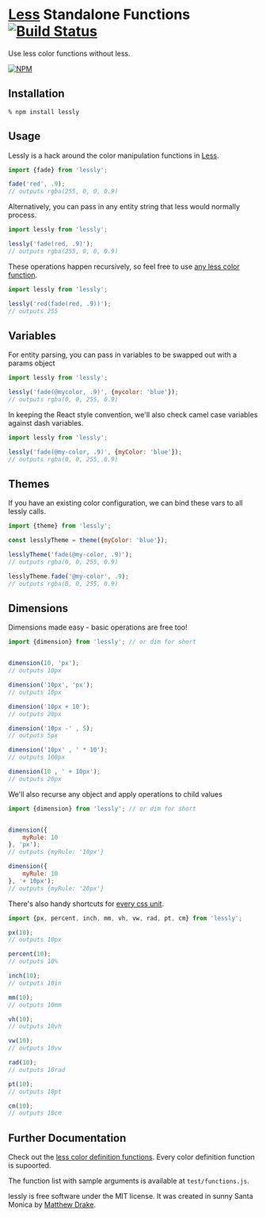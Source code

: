 # [Less][] Standalone Functions [![Build Status](https://travis-ci.org/gtg092x/lessly.svg?branch=master)](https://travis-ci.org/gtg092x/lessly)

Use less color functions without less.

[![NPM](https://nodei.co/npm/lessly.png?downloads=true&stars=true)](https://nodei.co/npm/lessly/)


## Installation

    % npm install lessly
    
## Usage

Lessly is a hack around the color manipulation functions in [Less][]. 

```js
import {fade} from 'lessly';

fade('red', .9);
// outputs rgba(255, 0, 0, 0.9)
```

Alternatively, you can pass in any entity string that less would normally process.

```js
import lessly from 'lessly';

lessly('fade(red, .9)');
// outputs rgba(255, 0, 0, 0.9)
```

These operations happen recursively, so feel free to use [any less color function](http://lesscss.org/functions/#color-definition).

```js
import lessly from 'lessly';

lessly('red(fade(red, .9))');
// outputs 255
```

## Variables

For entity parsing, you can pass in variables to be swapped out with a params object

```js
import lessly from 'lessly';

lessly('fade(@mycolor, .9)', {mycolor: 'blue'});
// outputs rgba(0, 0, 255, 0.9)
```

In keeping the React style convention, we'll also check camel case variables against dash variables.

```js
import lessly from 'lessly';

lessly('fade(@my-color, .9)', {myColor: 'blue'});
// outputs rgba(0, 0, 255, 0.9)
```

## Themes

If you have an existing color configuration, we can bind these vars to all lessly calls.

```js
import {theme} from 'lessly';

const lesslyTheme = theme({myColor: 'blue'});

lesslyTheme('fade(@my-color, .9)');
// outputs rgba(0, 0, 255, 0.9)

lesslyTheme.fade('@my-color', .9);
// outputs rgba(0, 0, 255, 0.9)

```

## Dimensions

Dimensions made easy - basic operations are free too!

```js
import {dimension} from 'lessly'; // or dim for short


dimension(10, 'px');
// outputs 10px

dimension('10px', 'px');
// outputs 10px

dimension('10px + 10');
// outputs 20px

dimension('10px -' , 5);
// outputs 5px

dimension('10px' , ' * 10');
// outputs 100px

dimension(10 , ' + 10px');
// outputs 20px

```

We'll also recurse any object and apply operations to child values
 
```js
import {dimension} from 'lessly'; // or dim for short


dimension({
    myRule: 10
}, 'px');
// outputs {myRule: '10px'}

dimension({
    myRule: 10
}, '+ 10px');
// outputs {myRule: '20px'}

```

There's also handy shortcuts for [every css unit](http://www.tutorialspoint.com/css/css_measurement_units.htm).

```js
import {px, percent, inch, mm, vh, vw, rad, pt, cm} from 'lessly';

px(10);
// outputs 10px

percent(10);
// outputs 10%

inch(10);
// outputs 10in

mm(10);
// outputs 10mm

vh(10);
// outputs 10vh

vw(10);
// outputs 10vw

rad(10);
// outputs 10rad

pt(10);
// outputs 10pt

cm(10);
// outputs 10cm

```

## Further Documentation

Check out the [less color definition functions](http://lesscss.org/functions/#color-definition). Every color definition function is supoorted.

The function list with sample arguments is available at `test/functions.js`.
    
lessly is free software under the MIT license. It was created in sunny Santa Monica by [Matthew Drake][].

[Less]: https://github.com/less/less.js
[Matthew Drake]: http://www.mediadrake.com
